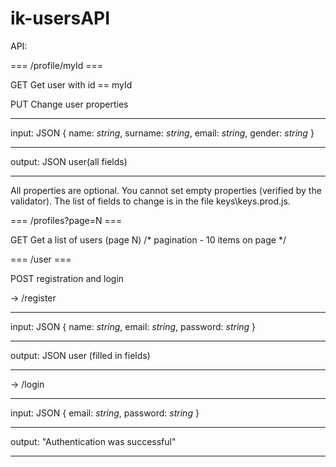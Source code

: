 # ik-usersAPI

API:

=== /profile/myId ===

GET
Get user with id == myId

PUT
Change user properties
_____________________
input: JSON {
  name: _string_,
  surname: _string_,
  email: _string_,
  gender: _string_
}
_____________________
output: JSON user(all fields)
_____________________
All properties  are optional. 
You cannot set empty properties (verified by the validator).
The list of fields to change is in the file keys\keys.prod.js.

=== /profiles?page=N ===

GET
Get a list of users (page N)
/* pagination - 10 items on page */

=== /user ===

POST
registration and login

-> /register
_____________________
input: JSON {
  name: _string_,
  email: _string_,
  password: _string_
}
_____________________
output: JSON user (filled in fields)
_____________________

-> /login
_____________________
input: JSON {
  email: _string_,
  password: _string_
}
_____________________
output: "Authentication was successful"
_____________________











